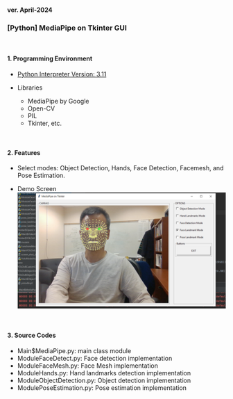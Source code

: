 <h4>ver. April-2024</h4>

<h3>[Python] MediaPipe on Tkinter GUI </h3>

<br/><h4>1. Programming Environment</h4>

-   <u>Python Interpreter Version: 3.11</u> <em></em>
-   Libraries

    -   MediaPipe by Google
    -   Open-CV
    -   PIL
    -   Tkinter, etc.

<br/><h4>2. Features</h4>

-   Select modes: Object Detection, Hands, Face Detection, Facemesh, and Pose Estimation.

-   Demo Screen <br>
    <img src="screen_shot_facemesh_mode.png" alt="DEMO IMAGE" style="width=600px;" />

<br/><h4>3. Source Codes</h4>

-   Main$MediaPipe.py: main class module
-   ModuleFaceDetect.py: Face detection implementation
-   ModuleFaceMesh.py: Face Mesh implementation
-   ModuleHands.py: Hand landmarks detection implementation
-   ModuleObjectDetection.py: Object detection implementation
-   ModulePoseEstimation.py: Pose estimation implementation
